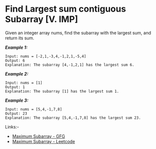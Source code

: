 # Find Largest sum contiguous Subarray [V. IMP]

Given an integer array nums, find the subarray with the largest sum, and return its sum.

***Example 1:***
```
Input: nums = [-2,1,-3,4,-1,2,1,-5,4]
Output: 6
Explanation: The subarray [4,-1,2,1] has the largest sum 6.
```

***Example 2:***
```
Input: nums = [1]
Output: 1
Explanation: The subarray [1] has the largest sum 1.
```

***Example 3:***
```
Input: nums = [5,4,-1,7,8]
Output: 23
Explanation: The subarray [5,4,-1,7,8] has the largest sum 23.
```

Links:-
- [Maximum Subarray - GFG](https://www.geeksforgeeks.org/largest-sum-contiguous-subarray/)
- [Maximum Subarray - Leetcode](https://leetcode.com/problems/maximum-subarray/)
